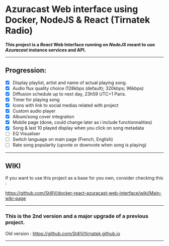 # Azuracast Web interface using Docker, NodeJS & React (Tirnatek Radio)

**This project is a *React* Web Interface running on *NodeJS* meant to use *Azuracast* instance services and API.**

---
## Progression:
 * [x] Display playlist, artist and name of actual playing song.
 * [x] Audio flux quality choice (128kbps (default); 320kbps; 96kbps)
 * [x] Diffusion schedule up to next day, 23h59 UTC+1 Paris.
 * [x] Timer for playing song
 * [x] Icons with link to social medias related with project
 * [x] Custom audio player 
 * [x] Album/song cover integration
 * [x] Mobile page (done, could change later as i include functionnalities)
 * [x] Song & last 10 played display when you click on song metadata
 * [ ] EQ Visualiser
 * [ ] Switch language on main page (French, English)
 * [ ] Rate song popularity (upvote or downvote when song is playing)
 
---
## WIKI
If you want to use this project as a base for you own, consider checking this :

https://github.com/St4lV/docker-react-azuracast-web-interface/wiki/Main-wiki-page

---
### This is the 2nd version and a major upgrade of a previous project.

Old version : https://github.com/St4lV/tirnatek.github.io

---

